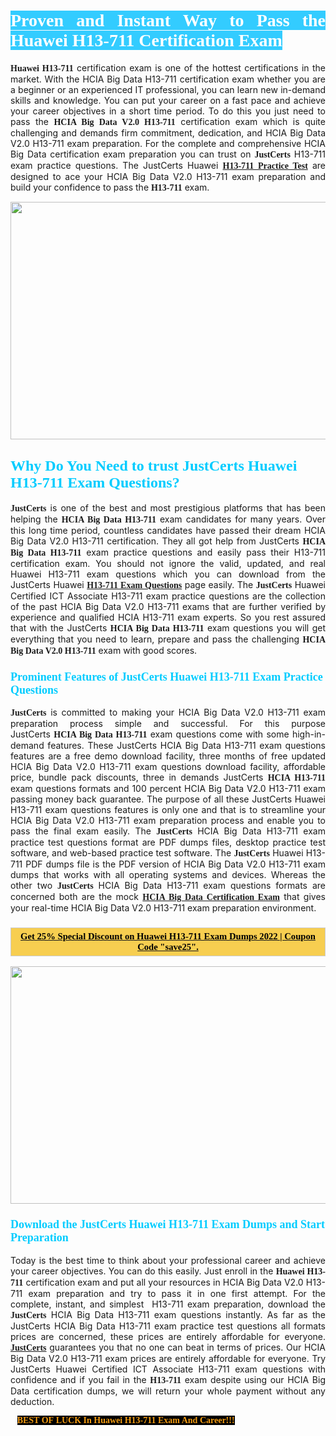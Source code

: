 <h1 style="text-align: justify;"><span style="color:#ffffff;"><span style="font-family:Georgia,serif;"><strong><span style="background-color:#33ccff;">Proven and Instant Way to Pass the Huawei H13-711 Certification Exam</span></strong></span></span></h1>

<p style="text-align: justify;"><span style="font-family:Georgia,serif;"><strong>Huawei H13-711</strong></span> certification exam is one of the hottest certifications in the market. With the HCIA Big Data H13-711 certification exam whether you are a beginner or an experienced IT professional, you can learn new in-demand skills and knowledge. You can put your career on a fast pace and achieve your career objectives in a short time period. To do this you just need to pass the <span style="font-family:Georgia,serif;"><strong>HCIA Big Data V2.0 H13-711</strong></span> certification exam which is quite challenging and demands firm commitment, dedication, and HCIA Big Data V2.0 H13-711 exam preparation. For the complete and comprehensive HCIA Big Data certification exam preparation you can trust on <span style="font-size:14px;"><span style="font-family:Georgia,serif;"><strong>JustCerts</strong></span></span> H13-711 exam practice questions. The JustCerts Huawei <span style="font-family:Georgia,serif;"><strong><a href="https://www.justcerts.com/huawei/h13-711-practice-questions.html">H13-711 Practice Test</a></strong></span> are designed to ace your HCIA Big Data V2.0 H13-711 exam preparation and build your confidence to pass the <span style="font-family:Georgia,serif;"><strong> H13-711</strong></span> exam.</p>

<p style="text-align: center;"><a href="https://www.justcerts.com/huawei/h13-711-practice-questions.html"><img alt="" src="https://i.imgur.com/jVK0eNK.jpg" style="width: 720px; height: 380px;" /></a></p>

<h2 style="margin-right:0in; margin-left:0in"><span style="color:#00ccff;"><span style="font-family:Georgia,serif;"><strong><span style="font-size:18pt">Why Do You Need to trust JustCerts Huawei H13-711 Exam Questions?</span></strong></span></span></h2>

<p style="text-align: justify;"><span style="font-size:14px;"><span style="font-family:Georgia,serif;"><strong>JustCerts</strong></span></span> is one of the best and most prestigious platforms that has been helping the <span style="font-family:Georgia,serif;"><strong>HCIA Big Data H13-711</strong></span> exam candidates for many years. Over this long time period, countless candidates have passed their dream HCIA Big Data V2.0 H13-711 certification. They all got help from JustCerts <span style="font-family:Georgia,serif;"><strong>HCIA Big Data H13-711</strong></span> exam practice questions and easily pass their H13-711 certification exam. You should not ignore the valid, updated, and real Huawei H13-711 exam questions which you can download from the JustCerts Huawei <a href="https://www.justcerts.com/huawei/h13-711-practice-questions.html"><span style="font-family:Georgia,serif;"><strong>H13-711 Exam Questions</strong></span></a> page easily. The <span style="font-size:14px;"><span style="font-family:Georgia,serif;"><strong>JustCerts</strong></span></span> Huawei Certified ICT Associate H13-711 exam practice questions are the collection of the past HCIA Big Data V2.0 H13-711 exams that are further verified by experience and qualified HCIA H13-711 exam experts. So you rest assured that with the JustCerts <span style="font-family:Georgia,serif;"><strong>HCIA Big Data H13-711</strong></span> exam questions you will get everything that you need to learn, prepare and pass the challenging <span style="font-family:Georgia,serif;"><strong>HCIA Big Data V2.0 H13-711</strong></span> exam with good scores.</p>

<h3 style="margin-right:0in; margin-left:0in"><span style="color:#00ccff;"><span style="font-family:Georgia,serif;"><strong><span style="font-size:13.5pt">Prominent Features of JustCerts Huawei H13-711 Exam Practice Questions</span></strong></span></span></h3>

<p style="text-align: justify;"><span style="font-size:14px;"><span style="font-family:Georgia,serif;"><strong>JustCerts</strong></span></span> is committed to making your HCIA Big Data V2.0 H13-711 exam preparation process simple and successful. For this purpose JustCerts <span style="font-family:Georgia,serif;"><strong>HCIA Big Data H13-711</strong></span> exam questions come with some high-in-demand features. These JustCerts HCIA Big Data H13-711 exam questions features are a free demo download facility, three months of free updated HCIA Big Data V2.0 H13-711 exam questions download facility, affordable price, bundle pack discounts, three in demands JustCerts <span style="font-family:Georgia,serif;"><strong>HCIA H13-711</strong></span> exam questions formats and 100 percent HCIA Big Data V2.0 H13-711 exam passing money back guarantee. The purpose of all these JustCerts Huawei H13-711 exam questions features is only one and that is to streamline your HCIA Big Data V2.0 H13-711 exam preparation process and enable you to pass the final exam easily. The <span style="font-size:14px;"><span style="font-family:Georgia,serif;"><strong>JustCerts</strong></span></span> HCIA Big Data H13-711 exam practice test questions format are PDF dumps files, desktop practice test software, and web-based practice test software. The <span style="font-size:14px;"><span style="font-family:Georgia,serif;"><strong>JustCerts</strong></span></span> Huawei H13-711 PDF dumps file is the PDF version of HCIA Big Data V2.0 H13-711 exam dumps that works with all operating systems and devices. Whereas the other two <span style="font-family:Georgia,serif;"><span style="font-size:14px;"><strong>JustCerts</strong></span></span> HCIA Big Data H13-711 exam questions formats are concerned both are the mock <a href="https://www.justcerts.com/huawei/hcia-certification-exams.html"><span style="font-family:Georgia,serif;"><strong>HCIA Big Data Certification Exam</strong></span></a> that gives your real-time HCIA Big Data V2.0 H13-711 exam preparation environment.</p>

<h3 style="background: rgb(247, 206, 80); border: 1px solid rgb(204, 204, 204); padding: 5px 10px; text-align: center;"><span style="font-family:Georgia,serif;"><u><span style="color:#000000;"><span style="font-size:11pt;"><span style="line-height:normal;"><b><span cambria="">Get 25% Special Discount on Huawei H13-711 Exam Dumps 2022 | Coupon Code "save25".</span></b></span></span></span></u></span></h3>

<p style="text-align: center;"><a href="https://www.justcerts.com/huawei/h13-711-practice-questions.html"><img alt="" src="https://i.imgur.com/ILNYM6U.jpg" style="width: 720px; height: 380px;" /></a></p>

<h3 style="margin-right:0in; margin-left:0in"><span style="color:#00ccff;"><span style="font-family:Georgia,serif;"><strong><span style="font-size:13.5pt">Download the JustCerts Huawei H13-711 Exam Dumps and Start Preparation</span></strong></span></span></h3>

<p style="text-align: justify;">Today is the best time to think about your professional career and achieve your career objectives. You can do this easily. Just enroll in the <span style="font-family:Georgia,serif;"><strong>Huawei H13-711</strong></span> certification exam and put all your resources in HCIA Big Data V2.0 H13-711 exam preparation and try to pass it in one first attempt. For the complete, instant, and simplest  H13-711 exam preparation, download the <span style="font-size:14px;"><span style="font-family:Georgia,serif;"><strong>JustCerts</strong></span></span> HCIA Big Data H13-711 exam questions instantly. As far as the JustCerts HCIA Big Data H13-711 exam practice test questions all formats prices are concerned, these prices are entirely affordable for everyone. <a href="https://www.justcerts.com/"><span style="font-size:14px;"><span style="font-family:Georgia,serif;"><strong>JustCerts</strong></span></span></a> guarantees you that no one can beat in terms of prices. Our HCIA Big Data V2.0 H13-711 exam prices are entirely affordable for everyone. Try JustCerts Huawei Certified ICT Associate H13-711 exam questions with confidence and if you fail in the <span style="font-family:Georgia,serif;"><strong> H13-711</strong></span> exam despite using our HCIA Big Data certification dumps, we will return your whole payment without any deduction.</p>

<p style="text-align:justify; margin:0in 8pt"><span style="color:#f39c12;"><span style="font-size:14px;"><span style="font-family:Georgia,serif;"><strong><span style="line-height:107%"><span style="background-color:#000000;">BEST OF LUCK In Huawei H13-711 Exam And Career!!!</span></span></strong></span></span></span></p>
